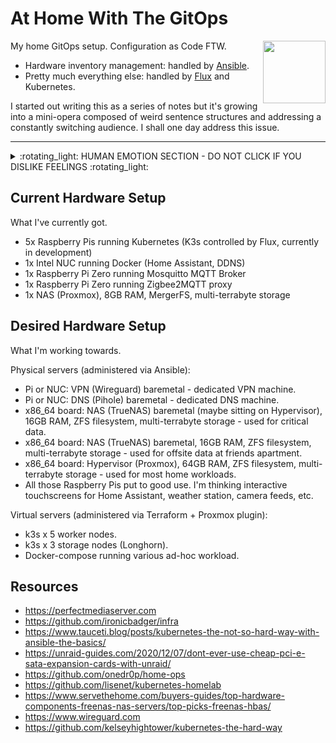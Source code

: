 # At Home With The GitOps

<img align="right" width="100" height="100" src="http://www.fillmurray.com/100/100">
My home GitOps setup. Configuration as Code FTW.

* Hardware inventory management: handled by [Ansible](ansible).
* Pretty much everything else: handled by [Flux](flux) and Kubernetes.

I started out writing this as a series of notes but it's growing into a mini-opera composed of weird sentence structures and addressing a constantly switching audience. I shall one day address this issue.

---

<details>
  <summary>:rotating_light: HUMAN EMOTION SECTION - DO NOT CLICK IF YOU DISLIKE FEELINGS :rotating_light:</summary>
  
## HUMAN EMOTION: PLEASE LEAVE IF YOU CAN'T COPE

This is all part of a huge learning and emotional experience for me. I spent a lot of 2020 and 2021 in hospital, dealing with a lot of medical shit. 
  
When I got out I decided that some changes were needed to my life. One of those changes was to make a gigantic (and frankly ill-planned) career change from Frontend Development - where I was mostly a manager and therefore spent my majority of time piloting spreadsheets -  right over to infrastructure & Platform Engineering as *an actual engineer and not a manager*.

Part of skilling up in this new role has been doing lots of learning on the side. 
  
This repo is one of those learnings. 
  
(Also I am coming to accept that I'm a massive nerd and that I'm allowed to play with tech shit as a hobby and that I probably have lots of internalised misogyny about a womans relationship to tech).

So if you see mistakes in this repo... well, it's because I'm new at all this. But on the bright side I think I'm coming into this strong and that things will only, as they say, get better. My enormous levels of ADHD (yes really ADHD and no not just being scatty) and me being a junior-grade space cadet means that my brain works well at fitting unrelated concepts and systems together. "Shit at the detail, fantastic at the big picture" is my elevator pitch. 

Anyway, enough of that. I'm sure you're hungry for code by now.

</details>



## Current Hardware Setup

What I've currently got.

- 5x Raspberry Pis running Kubernetes (K3s controlled by Flux, currently in development)
- 1x Intel NUC running Docker (Home Assistant, DDNS)
- 1x Raspberry Pi Zero running Mosquitto MQTT Broker
- 1x Raspberry Pi Zero running Zigbee2MQTT proxy
- 1x NAS (Proxmox), 8GB RAM, MergerFS, multi-terrabyte storage

## Desired Hardware Setup

What I'm working towards.

Physical servers (administered via Ansible):
- Pi or NUC: VPN (Wireguard) baremetal - dedicated VPN machine.
- Pi or NUC: DNS (Pihole) baremetal - dedicated DNS machine.
- x86_64 board: NAS (TrueNAS) baremetal (maybe sitting on Hypervisor), 16GB RAM, ZFS filesystem, multi-terrabyte storage - used for critical data.
- x86_64 board: NAS (TrueNAS) baremetal, 16GB RAM, ZFS filesystem, multi-terrabyte storage - used for offsite data at friends apartment.
- x86_64 board: Hypervisor (Proxmox), 64GB RAM, ZFS filesystem, multi-terrabyte storage - used for most home workloads.
- All those Raspberry Pis put to good use. I'm thinking interactive touchscreens for Home Assistant, weather station, camera feeds, etc.

Virtual servers (administered via Terraform + Proxmox plugin):
- k3s x 5 worker nodes.
- k3s x 3 storage nodes (Longhorn).
- Docker-compose running various ad-hoc workload.


## Resources
- https://perfectmediaserver.com
- https://github.com/ironicbadger/infra
- https://www.tauceti.blog/posts/kubernetes-the-not-so-hard-way-with-ansible-the-basics/
- https://unraid-guides.com/2020/12/07/dont-ever-use-cheap-pci-e-sata-expansion-cards-with-unraid/
- https://github.com/onedr0p/home-ops
- https://github.com/lisenet/kubernetes-homelab
- https://www.servethehome.com/buyers-guides/top-hardware-components-freenas-nas-servers/top-picks-freenas-hbas/
- https://www.wireguard.com
- https://github.com/kelseyhightower/kubernetes-the-hard-way
